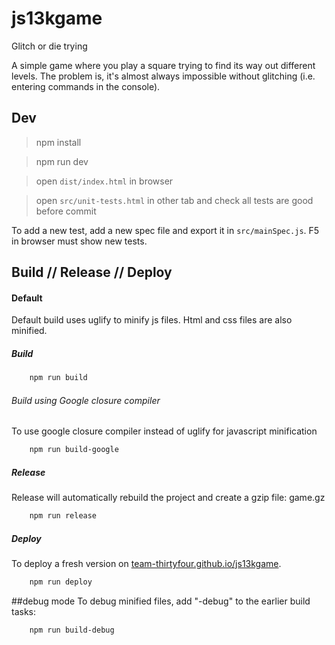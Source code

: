 # js13kgame

Glitch or die trying

A simple game where you play a square trying to find its way out different levels. The problem is, it's almost always impossible without glitching (i.e. entering commands in the console).

## Dev

> npm install

> npm run dev

> open `dist/index.html` in browser

> open `src/unit-tests.html` in other tab and check all tests are good before commit

To add a new test, add a new spec file and export it in `src/mainSpec.js`. F5 in browser must show new tests.

## Build // Release // Deploy

#### Default
Default build uses uglify to minify js files. Html and css files are also minified.
##### Build
```sh
    npm run build
```
###### Build using Google closure compiler
To use google closure compiler instead of uglify for javascript minification
```sh
    npm run build-google
```
##### Release
Release will automatically rebuild the project and create a gzip file: game.gz
```sh
    npm run release
```
##### Deploy
To deploy a fresh version on [team-thirtyfour.github.io/js13kgame](https://team-thirtyfour.github.io/js13kgame/).

```sh
    npm run deploy
```

##debug mode
To debug minified files, add "-debug" to the earlier build tasks:
```sh
    npm run build-debug
```